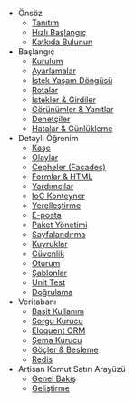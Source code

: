 - Önsöz
    - [Tanıtım](/docs/introduction)
    - [Hızlı Başlangıç](/docs/quick)
    - [Katkıda Bulunun](/docs/contributing)
- Başlangıç
    - [Kurulum](/docs/installation)
    - [Ayarlamalar](/docs/configuration)
    - [İstek Yaşam Döngüsü](/docs/lifecycle)
    - [Rotalar](/docs/routing)
    - [İstekler & Girdiler](/docs/requests)
    - [Görünümler & Yanıtlar](/docs/responses)
    - [Denetçiler](/docs/controllers)
    - [Hatalar & Günlükleme](/docs/errors)
- Detaylı Öğrenim
    - [Kaşe](/docs/cache)
    - [Olaylar](/docs/events)
    - [Cepheler (Facades)](/docs/facades)
    - [Formlar & HTML](/docs/html)
    - [Yardımcılar](/docs/helpers)
    - [IoC Konteyner](/docs/ioc)
    - [Yerelleştirme](/docs/localization)
    - [E-posta](/docs/mail)
    - [Paket Yönetimi](/docs/packages)
    - [Sayfalandırma](/docs/pagination)
    - [Kuyruklar](/docs/queues)
    - [Güvenlik](/docs/security)
    - [Oturum](/docs/session)
    - [Şablonlar](/docs/templates)
    - [Unit Test](/docs/testing)
    - [Doğrulama](/docs/validation)
- Veritabanı
    - [Basit Kullanım](/docs/database)
    - [Sorgu Kurucu](/docs/queries)
    - [Eloquent ORM](/docs/eloquent)
    - [Şema Kurucu](/docs/schema)
    - [Göçler & Besleme](/docs/migrations)
    - [Redis](/docs/redis)
- Artisan Komut Satırı Arayüzü
    - [Genel Bakış](/docs/artisan)
    - [Geliştirme](/docs/commands)
